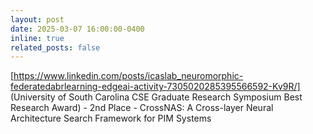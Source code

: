 ```yaml
---
layout: post
date: 2025-03-07 16:00:00-0400
inline: true
related_posts: false
---
```


[https://www.linkedin.com/posts/icaslab_neuromorphic-federatedabrlearning-edgeai-activity-7305020285395566592-Kv9R/] (University of South Carolina CSE Graduate Research Symposium Best Research Award) - 2nd Place - CrossNAS: A Cross-layer Neural Architecture Search Framework for PIM Systems
